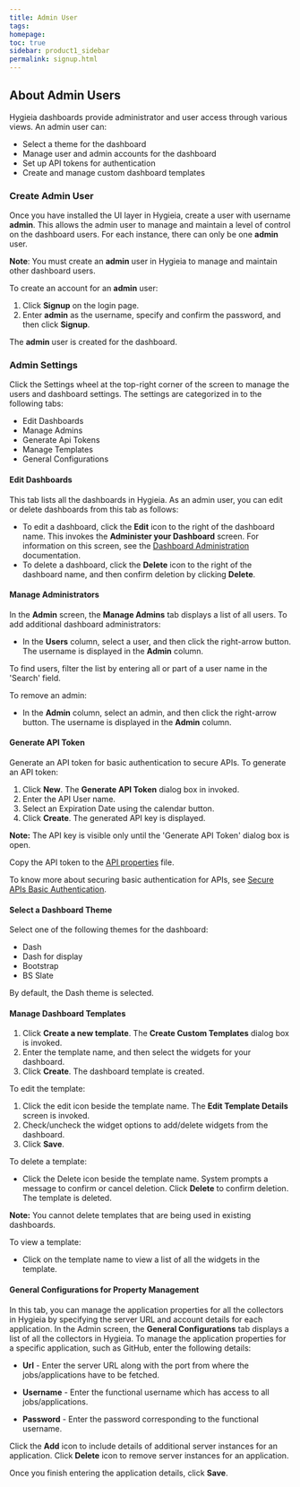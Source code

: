 ```yaml
---
title: Admin User
tags: 
homepage: 
toc: true
sidebar: product1_sidebar
permalink: signup.html
---
```


## About Admin Users

Hygieia dashboards provide administrator and user access through various views. An admin user can:

- Select a theme for the dashboard
- Manage user and admin accounts for the dashboard
- Set up API tokens for authentication
- Create and manage custom dashboard templates

### Create Admin User

Once you have installed the UI layer in Hygieia, create a user with username **admin**. This allows the admin user to manage and maintain a level of control on the dashboard users. For each instance, there can only be one **admin** user.

**Note**: You must create an **admin** user in Hygieia to manage and maintain other dashboard users.

To create an account for an **admin** user:
1. Click **Signup** on the login page.
2. Enter **admin** as the username, specify and confirm the password, and then click **Signup**.

The **admin** user is created for the dashboard.

### Admin Settings

Click the Settings wheel at the top-right corner of the screen to manage the users and dashboard settings. The settings are categorized in to the following tabs:

- Edit Dashboards
- Manage Admins
- Generate Api Tokens
- Manage Templates
- General Configurations 

#### Edit Dashboards

This tab lists all the dashboards in Hygieia. As an admin user, you can edit or delete dashboards from this tab as follows:

- To edit a dashboard, click the **Edit** icon to the right of the dashboard name. This invokes the **Administer your Dashboard** screen. For information on this screen, see the [Dashboard Administration](dashboard_administration.md) documentation.
- To delete a dashboard, click the **Delete** icon to the right of the dashboard name, and then confirm deletion by clicking **Delete**.  

#### Manage Administrators

In the **Admin** screen, the **Manage Admins** tab displays a list of all users. To add additional dashboard administrators:

- In the **Users** column, select a user, and then click the right-arrow button.
  The username is displayed in the **Admin** column.

To find users, filter the list by entering all or part of a user name in the 'Search' field.

To remove an admin:

- In the **Admin** column, select an admin, and then click the right-arrow button.
  The username is displayed in the **Admin** column.

#### Generate API Token

Generate an API token for basic authentication to secure APIs. To generate an API token:

1. Click **New**. The **Generate API Token** dialog box in invoked.
2. Enter the API User name.
3. Select an Expiration Date using the calendar button.
4. Click **Create**. The generated API key is displayed.

**Note:** The API key is visible only until the 'Generate API Token' dialog box is open.

Copy the API token to the [API properties](../hygieia/api/api.md#api-properties-file) file.

To know more about securing basic authentication for APIs, see [Secure APIs Basic Authentication](../hygieia/api/api.md#secure-apis-basic-authentication).

#### Select a Dashboard Theme

Select one of the following themes for the dashboard:
- Dash
- Dash for display
- Bootstrap
- BS Slate

By default, the Dash theme is selected.

#### Manage Dashboard Templates

1. Click **Create a new template**. The **Create Custom Templates** dialog box is invoked.
2. Enter the template name, and then select the widgets for your dashboard.
3. Click **Create**. The dashboard template is created.

To edit the template:

1. Click the edit icon beside the template name. The **Edit Template Details** screen is invoked.
2. Check/uncheck the widget options to add/delete widgets from the dashboard.
3. Click **Save**.

To delete a template:

- Click the Delete icon beside the template name. System prompts a message to confirm or cancel deletion. Click **Delete** to confirm deletion.
  The template is deleted.

**Note:** You cannot delete templates that are being used in existing dashboards.

To view a template:

- Click on the template name to view a list of all the widgets in the template.

#### General Configurations for Property Management

In this tab, you can manage the application properties for all the collectors in Hygieia by specifying the server URL and account details for each application. In the Admin screen, the **General Configurations** tab displays a list of all the collectors in Hygieia. To manage the application properties for a specific application, such as GitHub, enter the following details:

- **Url** - Enter the server URL along with the port from where the jobs/applications have to be fetched.
 
- **Username** - Enter the functional username which has access to all jobs/applications.

- **Password** - Enter the password corresponding to the functional username.

Click the **Add** icon to include details of additional server instances for an application. Click **Delete** icon to remove server instances for an application.

Once you finish entering the application details, click **Save**.

